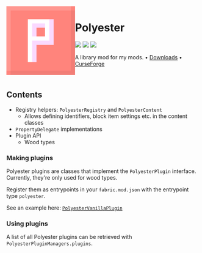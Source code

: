 <img src="icon.png" align="left" width="180px"/>

# Polyester

![](https://img.shields.io/github/license/Juuxel/Polyester.svg) ![](https://img.shields.io/github/release/Juuxel/Polyester.svg) ![](https://img.shields.io/badge/minecraft-1.14-blueviolet.svg)

A library mod for my mods. • [Downloads](https://github.com/Juuxel/Polyester/releases) • [CurseForge](https://minecraft.curseforge.com/projects/polyester)

<p>&nbsp;</p>

## Contents

- Registry helpers: `PolyesterRegistry` and `PolyesterContent`
  - Allows defining identifiers, block item settings etc. in the content classes
- `PropertyDelegate` implementations
- Plugin API
  - Wood types

### Making plugins

Polyester plugins are classes that implement the `PolyesterPlugin` interface.
Currently, they're only used for wood types.

Register them as entrypoints in your `fabric.mod.json` with the entrypoint type `polyester`.

See an example here: [`PolyesterVanillaPlugin`](src/main/kotlin/io/github/juuxel/polyester/plugin/impl/PolyesterVanillaPlugin.kt)

### Using plugins

A list of all Polyester plugins can be retrieved with `PolyesterPluginManagers.plugins`.
